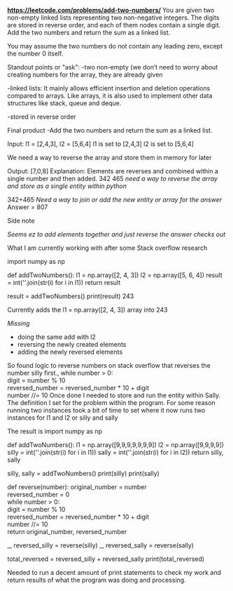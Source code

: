**https://leetcode.com/problems/add-two-numbers/**
You are given two non-empty linked lists representing two non-negative integers. The digits are stored in reverse order, and each of them 
nodes contain a single digit. Add the two numbers and return the sum as a linked list.

You may assume the two numbers do not contain any leading zero, except the number 0 itself.

Standout points or "ask":
-two non-empty (we don’t need to worry about creating numbers for the array, they are already given

-linked lists: It mainly allows efficient insertion and deletion operations compared to arrays. 
Like arrays, it is also used to implement other data structures like stack, queue and deque. 


-stored in reverse order

Final product 
-Add the two numbers and return the sum as a linked list.

Input: l1 = [2,4,3], l2 = [5,6,4]
l1 is set to [2,4,3]
l2 is set to [5,6,4]

We need a way to reverse the array and store them in memory for later


Output: [7,0,8]
Explanation: 
Elements are reverses and combined within a single number and then added.
342
465
*need a way to reverse the array and store as a single entity within python*


342+465 *Need a way to join or add the new entity or array for the answer*  
Answer = 807

Side note

*Seems ez to add elements together and just reverse the answer*
*checks out*

What I am currently working with after some Stack overflow research 

import numpy as np

def addTwoNumbers():
    l1 = np.array([2, 4, 3])
    l2 = np.array([5, 6, 4])
    result = int(''.join(str(i) for i in l1))
    return result

result = addTwoNumbers()
print(result)
243

Currently adds the l1 = np.array([2, 4, 3]) array into 243

*Missing*
- doing the same add with l2
- reversing the newly created elements
- adding the newly reversed elements 

So found logic to reverse numbers on stack overflow that reverses the number silly first.,
    while number > 0:  
        digit = number % 10  
        reversed_number = reversed_number * 10 + digit  
        number //= 10 
Once done I needed to store and run the entity within Sally. The definition I set for the problem within the program.
For some reason running two instances took a bit of time to set where it now runs two instances for l1 and l2 or silly and sally 


The result is import numpy as np

def addTwoNumbers():
    l1 = np.array([9,9,9,9,9,9,9])
    l2 = np.array([9,9,9,9])
    silly = int(''.join(str(i) for i in l1))
    sally = int(''.join(str(i) for i in l2))
    return silly, sally  

silly, sally = addTwoNumbers()
print(silly)
print(sally)

def reverse(number):
    original_number = number  
    reversed_number = 0  
    while number > 0:  
        digit = number % 10  
        reversed_number = reversed_number * 10 + digit  
        number //= 10   
    return original_number, reversed_number  

_, reversed_silly = reverse(silly)
_, reversed_sally = reverse(sally)



total_reversed = reversed_silly + reversed_sally
print(total_reversed)

Needed to run a decent amount of print statements to check my work and return results of what the program was doing and processing. 


